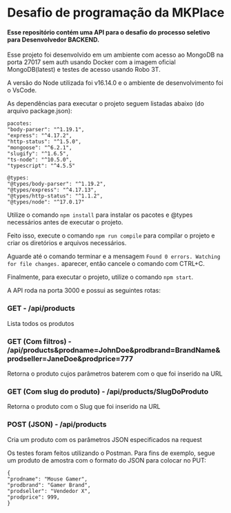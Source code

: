 # Desafio de programação da MKPlace

#### Esse repositório contém uma API para o desafio do processo seletivo para Desenvolvedor BACKEND.

Esse projeto foi desenvolvido em um ambiente com acesso ao MongoDB na porta 27017 sem auth usando Docker com a imagem oficial MongoDB(latest) e testes de acesso usando Robo 3T.

A versão do Node utilizada foi v16.14.0 e o ambiente de desenvolvimento foi o VsCode.

As dependências para executar o projeto seguem listadas abaixo (do arquivo package.json):
```
pacotes:
"body-parser": "^1.19.1",
"express": "^4.17.2",
"http-status": "^1.5.0",
"mongoose": "^6.2.1",
"slugify": "^1.6.5",
"ts-node": "^10.5.0",
"typescript": "^4.5.5"

@types:
"@types/body-parser": "^1.19.2",
"@types/express": "^4.17.13",
"@types/http-status": "^1.1.2",
"@types/node": "^17.0.17"
```

Utilize o comando `npm install` para instalar os pacotes e @types necessários antes de executar o projeto.

Feito isso, execute o comando `npm run compile` para compilar o projeto e criar os diretórios e arquivos necessários. 

Aguarde até o comando terminar e a mensagem `Found 0 errors. Watching for file changes.` aparecer, então cancele o comando com CTRL+C.

Finalmente, para executar o projeto, utilize o comando `npm start`.

A API roda na porta 3000 e possui as seguintes rotas:

### GET - /api/products
Lista todos os produtos

### GET (Com filtros) - /api/products&prodname=JohnDoe&prodbrand=BrandName&prodseller=JaneDoe&prodprice=777
Retorna o produto cujos parâmetros baterem com o que foi inserido na URL

### GET (Com slug do produto) - /api/products/SlugDoProduto
Retorna o produto com o Slug que foi inserido na URL

### POST (JSON) - /api/products
Cria um produto com os parâmetros JSON especificados na request

Os testes foram feitos utilizando o Postman. 
Para fins de exemplo, segue um produto de amostra com o formato do JSON para colocar no PUT:

```
{
"prodname": "Mouse Gamer",
"prodbrand": "Gamer Brand",
"prodseller": "Vendedor X",
"prodprice": 999,
}
```
